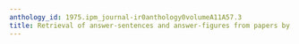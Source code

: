 ```yaml
---
anthology_id: 1975.ipm_journal-ir0anthology0volumeA11A57.3
title: Retrieval of answer-sentences and answer-figures from papers by text searching
---
```


